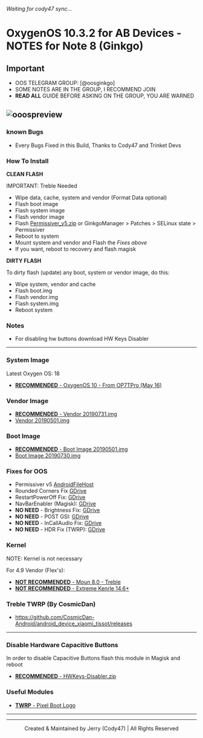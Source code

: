 *Waiting for cody47 sync...*
# OxygenOS 10.3.2 for AB Devices - NOTES for Note 8 (Ginkgo)
## Important
- OOS TELEGRAM GROUP: [@oosginkgo]
- SOME NOTES ARE IN THE GROUP, I RECOMMEND JOIN
- **READ ALL** GUIDE BEFORE ASKING ON THE GROUP, YOU ARE WARNED

![ooospreview](https://www.xda-developers.com/files/2018/07/oxygenos-logo-feature.png)
----------------
### known Bugs
- Every Bugs Fixed in this Build, Thanks to Cody47 and Trinket Devs


### How To Install
**CLEAN FLASH**

IMPORTANT: Treble Needed
- Wipe data, cache, system and vendor (Format Data optional)
- Flash boot image
- Flash system image
- Flash vendor image
- Flash [Permissiver_v5.zip](https://www.androidfilehost.com/?fid=6006931924117940902) or GinkgoManager > Patches > SELinux state > Permissiver
- Reboot to system
- Mount system and vendor and Flash the *Fixes above*
- If you want, reboot to recovery and flash magisk


**DIRTY FLASH**

To dirty flash (update) any boot, system or vendor image, do this:
- Wipe system, vendor and cache
- Flash boot.img
- Flash vendor.img
- Flash system.img
- Reboot system


### Notes
- For disabling hw buttons download HW Keys Disabler

----------------

### System Image
Latest Oxygen OS: 18
- [**RECOMMENDED**  - OxygenOS 10 - From OP7TPro (May 16)](https://drive.google.com/file/d/1pggRc_etD5TsxGOhbHk93XUEJiIw_U5P/view?usp=drivesdk)

### Vendor Image
- [**RECOMMENDED** - Vendor 20190731.img](https://drive.google.com/file/d/1n1TcOXpVtore5M7-lVpHv7IP9Q3z00Sv/view)
- [Vendor 20190501.img](https://drive.google.com/file/d/1Uuv9hL9bC-ApNfnLEbly7dFR_eeOCEcu/view)

### Boot Image
- [**RECOMMENDED** - Boot Image 20190501.img](https://drive.google.com/open?id=1aQMvuK5mV9dXMIWNqP9LFo9FwCPT5SV9)
- [Boot Image 20190730.img](https://drive.google.com/file/d/1ikjaPp_s5gY4U5rTBQSDGUPIKvXpF6Cg/view)

### Fixes for OOS
- Permissiver v5 [AndroidFileHost](https://androidfilehost.com/?fid=6006931924117940902)
- Rounded Corners Fix [GDrive](https://drive.google.com/file/d/1HYL_ELeJkMAbYY_yiw8f7tju4oSuIM7m/view?usp=sharing)
- RestartPowerOff Fix: [GDrive](https://drive.google.com/file/d/1-cNQZ5iHz9mSK9AIyfbR2MA6ikeqs3Tb/view?usp=drivesdk)
- NavBarEnabler (Magisk): [GDrive](https://drive.google.com/file/d/1Ws09GhcqIf90rws0hsOakV-mPfQhwAZL/view?usp=drivesdk)
- **NO NEED** - Brightness Fix: [GDrive](https://drive.google.com/file/d/1-YvoKYlll1SIMbToDaO4MOeKOKZH8AiX/view?usp=drivesdk)
- **NO NEED** - POST GSI: [GDrive](https://drive.google.com/file/d/1-RNjlEHv1r0LNekpny5WLo6G1-ukIpp7/view?usp=drivesdk)
- **NO NEED** - InCallAudio Fix: [GDrive](https://drive.google.com/file/d/1J-btgd5fdjcdl-CkRscr1t35rVMKGl79/view?usp=sharing)
- **NO NEED** - HDR Fix (TWRP): [GDrive](https://drive.google.com/open?id=1eCQG34rmxGnKPZ9XvVneqUcktO1XFoio)

### Kernel
NOTE: Kernel is not necessary

For 4.9 Vendor (Flex's):
- [**NOT RECOMMENDED** - Moun 8.0 - Treble](https://github.com/mountaser/Moun_Kernel_Tissot/releases/download/8.0/Moun_Kernel_V8.0-Tissot-4.9-Custom-Treble.zip)
- [**NOT RECOMMENDED** - Extreme Kenrle 14.6+](https://t.me/eXtremeKernel_Channel)

### Treble TWRP (By CosmicDan)
- https://github.com/CosmicDan-Android/android_device_xiaomi_tissot/releases

--------------



### Disable Hardware Capacitive Buttons
In order to disable Capacitive Buttons flash this module in Magisk and reboot
- [**RECOMMENDED** - HWKeys-Disabler.zip](https://drive.google.com/file/d/1-7P1VW1TFDA4glCL2n2F)

### Useful Modules
- [**TWRP** - Pixel Boot Logo](https://drive.google.com/file/d/1WbdCb5AciXBo9lxoGglMnPXJHhxxTNsw/view?usp=drivesdk)
---------------------



------------
<p align="center">
 Created & Maintained by Jerry (Cody47) | All Rights Reserved
 </p>
